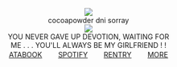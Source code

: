 <div align="center">
  
  ![](https://files.catbox.moe/lhvlyu.gif)
</br> cocoapowder dni sorray
</br> ![](https://komarev.com/ghpvc/?username=DETERMlNATION&color=7a7a7a&style=flat-square&label=❤️)
</br> YOU NEVER GAVE UP DEVOTION, WAITING FOR
</br> ME . . . YOU'LL ALWAYS BE MY GIRLFRIEND ! !
</br> [ATABOOK](https://rochas313.atabook.org)　 　[SPOTIFY](https://open.spotify.com/playlist/0ik0R23WPpTOgTmwLDAI7c?si=ca8d1e44906c4753)　 　[RENTRY](https://rentry.co/lawoftalos)　 　[MORE](https://pronouns.cc/@determination)
